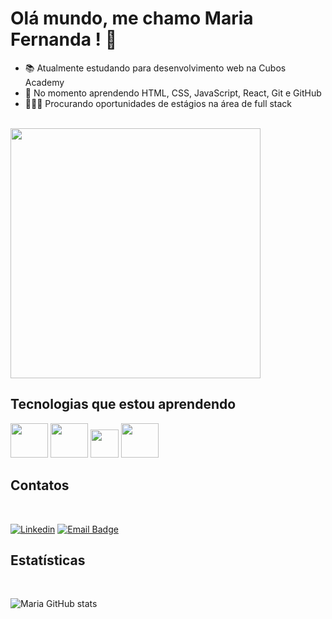 # Olá mundo, me chamo Maria Fernanda ! 🤗 

- 📚 Atualmente estudando para desenvolvimento web na Cubos Academy
- 📙 No momento aprendendo HTML, CSS, JavaScript, React, Git e GitHub
- 👩🏻‍💻 Procurando oportunidades de estágios na área de full stack 

<Br>

<img src="https://user-images.githubusercontent.com/103529556/226201044-8a372aff-bbae-4333-8e33-f501b87e7bd2.gif" width="400" heigth="450">

## Tecnologias que estou aprendendo

<div>
  <img src="https://cdn.jsdelivr.net/gh/devicons/devicon/icons/html5/html5-original-wordmark.svg" width="60" height="55"/>
  <img src="https://cdn.jsdelivr.net/gh/devicons/devicon/icons/css3/css3-original-wordmark.svg"  width="60" height="55"/>
  <img src="https://cdn.jsdelivr.net/gh/devicons/devicon/icons/javascript/javascript-original.svg" width="45" height="45"/> 
  <img src="https://cdn.jsdelivr.net/gh/devicons/devicon/icons/react/react-original-wordmark.svg"  width="60" height="55"/>       
</div>
 
## Contatos 

<Br> 

[![Linkedin](https://img.shields.io/badge/-MariaFernanda-blue?style=flat-square&logo=Linkedin&logoColor=white&link=https://www.linkedin.com/in/maria-fernanda26/)](https://www.linkedin.com/in/maria-fernanda26/) 
[![Email Badge](https://img.shields.io/badge/-Gmail-%23333?style=flat-square&logo=Gmail&logoColor=red&link=mailto:mariafernandadias26@gmail.com)](mailto:mariafernandadias26@gmail.com)

## Estatísticas 

<Br>

![Maria GitHub stats](https://github-readme-stats.vercel.app/api?username=Maria26Fer&show_icons=true&theme=tokyonight)

